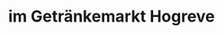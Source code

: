 ---
title: "im Getränkemarkt Hogreve"
url: /halle-westf/im-getraenkemarkt-hogreve/
shop: Lotterie
---